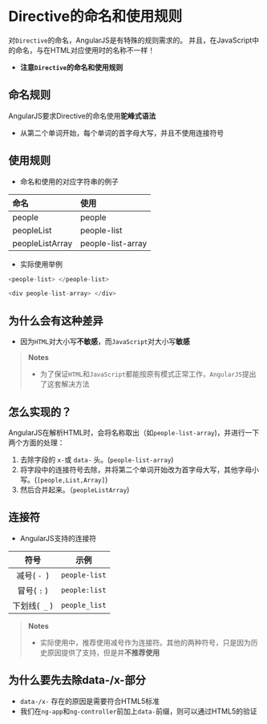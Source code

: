 # Directive的命名和使用规则

对`Directive`的命名，AngularJS是有特殊的规则需求的。
并且，在JavaScript中的命名，与在HTML对应使用时的名称不一样！
* **注意`Directive`的命名和使用规则**

## 命名规则
AngularJS要求Directive的命名使用**驼峰式语法**
* 从第二个单词开始，每个单词的首字母大写，并且不使用连接符号

## 使用规则
- 命名和使用的对应字符串的例子

| 命名  |	使用 |
|:-----|:--------|
| people  |	people |
| peopleList | 	people-list |
| peopleListArray | 	people-list-array |

- 实际使用举例
```javascript
<people-list> </people-list>

<div people-list-array> </div>
```

## 为什么会有这种差异
- 因为`HTML`对大小写**不敏感**，而`JavaScript`对大小写**敏感**

> **Notes**
> - 为了保证`HTML`和`JavaScript`都能按原有模式正常工作，`AngularJS`提出了这套解决方法

## 怎么实现的？
AngularJS在解析HTML时，会将名称取出（如`people-list-array`)，并进行一下两个方面的处理：
1. 去除字段的 `x-`或 `data-` 头。(`people-list-array`)
2. 将字段中的连接符号去除，并将第二个单词开始改为首字母大写，其他字母小写。(`[people,List,Array]`)
3. 然后合并起来。（`peopleListArray`)

## 连接符
- AngularJS支持的连接符

| 符号 | 	示例 |
|:------:|:--------:|
| 减号( `- `)  |	`people-list` |
| 冒号( `:` )  |	`people:list` |
| 下划线(` _` ) | 	`people_list` |

> **Notes**
> - 实际使用中，推荐使用减号作为连接符。其他的两种符号，只是因为历史原因提供了支持，但是并**不推荐使用**

## 为什么要先去除data-/x-部分
- `data-/x-` 存在的原因是需要符合HTML5标准
- 我们在`ng-app`和`ng-controller`前加上`data-`前缀，则可以通过HTML5的验证

